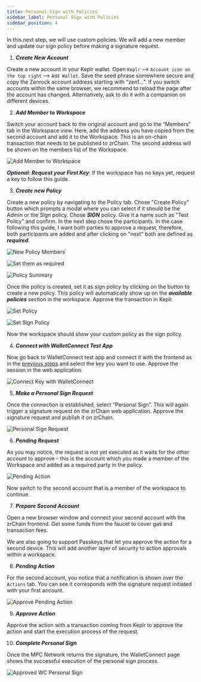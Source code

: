 ```yaml
---
title: Personal Sign with Policies
sidebar_label: Personal Sign with Policies
sidebar_position: 4
---
```


In this next step, we will use custom policies. We will add a new member and update our sign policy before making a signature request. 

1. ***Create New Account***

Create a new account in your Keplr wallet. Open `Keplr` —> `Account icon on the top right` —> `Add Wallet`. Save the seed phrase somewhere secure and copy the Zenrock account address starting with “zen1…". If you switch accounts within the same browser, we recommend to reload the page after the account has changed. Alternatively, ask to do it with a companion on different devices.

2. ***Add Member to Workspace***

Switch your account back to the original account and go to the “Members” tab in the Workspace view. Here, add the address you have copied from the second account and add it to the Workspace. This is an on-chain transaction that needs to be published to zrChain. The second address will be shown on the members list of the Workspace. 

![Add Member to Workspace](../../../static/img/add-member.png)

***Optional: Request your First Key***: If the workspace has no keys yet, request a key to follow this guide. 

3. ***Create new Policy***

Create a new policy by navigating to the Policy tab. Chose "Create Policy" button which prompts a modal where you can select if it should be the Admin or the Sign policy. Chose ***SIGN*** policy. Give it a name such as "Test Policy" and confirm. In the next step chose the participants. In the case following this guide, I want both parties to approve a request, therefore, both participants are added and after clicking on "next" both are defined as ***required***. 

![New Policy Members](../../../static/img/build-policy-1.png)

![Set them as required](../../../static/img/build-policy-2.png)

![Policy Summary](../../../static/img/build-policy-3.png)

Once the policy is created, set it as sign policy by clicking on the button to create a new policy. This policy will automatically show up on the ***available policies*** section in the workspace. Approve the transaction in Keplr.

![Set Policy](../../../static/img/set-policy-1.png)

![Set Sign Policy](../../../static/img/set-policy-2.png)

Now the workspace should show your custom policy as the sign policy. 

4. ***Connect with WalletConnect Test App***

Now go back to WalletConnect test app and connect it with the frontend as in the [previous steps](walletConnect.md) and select the key you want to use. Approve the session in the web application.

![Connect Key with WalletConnect](../../../static/img/WC-connect.png)

5. ***Make a Personal Sign Request***

Once the connection is established, select “Personal Sign”. This will again trigger a signature request on the zrChain web application. Approve the signature request and publish it on zrChain. 

![Personal Sign Request](../../../static/img/wc-personal-sign.png)

6. ***Pending Request***

As you may notice, the request is not yet executed as it waits for the other account to approve - this is the account which you made a member of the Workspace and added as a required party in the policy.

![Pending Action](../../../static/img/pending-action.png)

Now switch to the second account that is a member of the workspace to continue.

7. ***Prepare Second Account***

Open a new browser window and connect your second account with the zrChain frontend. Get some funds from the faucet to cover gas and transaction fees.

We are also going to support Passkeys that let you approve the action for a second device. This will add another layer of security to action approvals within a workspace.

8. ***Pending Action***

For the second account, you notice that a notification is shown over the `Actions` tab. You can see it corresponds with the signature request initiated with your first account. 

![Approve Pending Action](../../../static/img/approve-pending-action.png)

9. ***Approve Action***

Approve the action with a transaction coming from Keplr to approve the action and start the execution process of the request. 

10. ***Complete Personal Sign***

Once the MPC Network returns the signature, the WalletConnect page shows the successful execution of the personal sign process.

![Approved WC Personal Sign](../../../static/img/wc-approved-sign.png)
